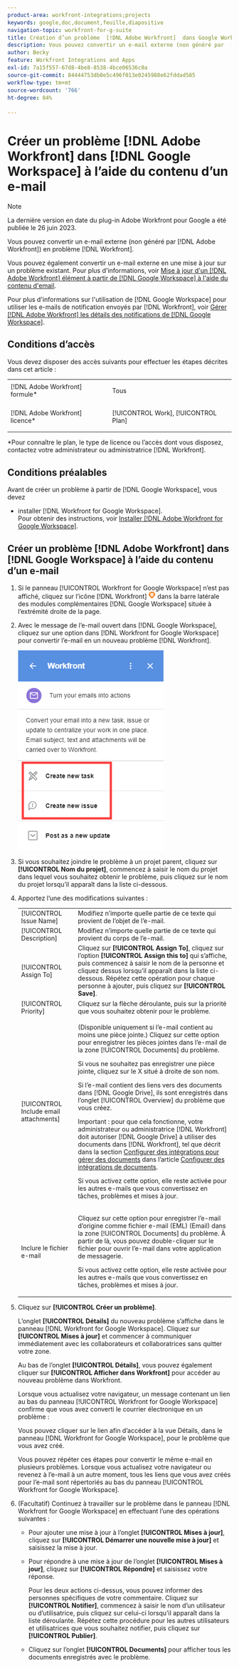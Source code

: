 ```yaml
---
product-area: workfront-integrations;projects
keywords: google,doc,document,feuille,diapositive
navigation-topic: workfront-for-g-suite
title: Création d’un problème  [!DNL Adobe Workfront]  dans Google Workspace à l’aide du contenu d’email
description: Vous pouvez convertir un e-mail externe (non généré par  [!DNL Adobe Workfront)]  en problème  [!DNL Workfront] .
author: Becky
feature: Workfront Integrations and Apps
exl-id: 7a15f557-67d8-4be8-8538-4bce06536c0a
source-git-commit: 84444753db0e5c496f013e0245988e62fddad585
workflow-type: tm+mt
source-wordcount: '766'
ht-degree: 84%

---
```


# Créer un problème [!DNL Adobe Workfront] dans [!DNL Google Workspace] à l’aide du contenu d’un e-mail

>[!NOTE]
>
>La dernière version en date du plug-in Adobe Workfront pour Google a été publiée le 26 juin 2023.

Vous pouvez convertir un e-mail externe (non généré par [!DNL Adobe Workfront]) en problème [!DNL Workfront].

Vous pouvez également convertir un e-mail externe en une mise à jour sur un problème existant. Pour plus d&#39;informations, voir [Mise à jour d&#39;un  [!DNL Adobe Workfront] élément à partir de [!DNL Google Workspace] à l&#39;aide du contenu d&#39;email](../../workfront-integrations-and-apps/workfront-for-g-suite/update-wf-item-using-email-content.md).

Pour plus d&#39;informations sur l&#39;utilisation de [!DNL Google Workspace] pour utiliser les e-mails de notification envoyés par [!DNL Workfront], voir [Gérer [!DNL Adobe Workfront] les détails des notifications de [!DNL Google Workspace]](../../workfront-integrations-and-apps/workfront-for-g-suite/manage-wf-email-notification-details-in-gsuite.md).

## Conditions d’accès

Vous devez disposer des accès suivants pour effectuer les étapes décrites dans cet article :

<table style="table-layout:auto"> 
 <col> 
 <col> 
 <tbody> 
  <tr> 
   <td role="rowheader">[!DNL Adobe Workfront] formule*</td> 
   <td> <p>Tous</p> </td> 
  </tr> 
  <tr> 
   <td role="rowheader">[!DNL Adobe Workfront] licence*</td> 
   <td> <p>[!UICONTROL Work], [!UICONTROL Plan]</p> </td> 
  </tr> 
   </tbody> 
</table>

&#42;Pour connaître le plan, le type de licence ou l’accès dont vous disposez, contactez votre administrateur ou administratrice [!DNL Workfront].

## Conditions préalables

Avant de créer un problème à partir de [!DNL Google Workspace], vous devez

* installer [!DNL Workfront for Google Workspace].\
   Pour obtenir des instructions, voir [Installer  [!DNL Adobe Workfront for Google Workspace]](../../workfront-integrations-and-apps/workfront-for-g-suite/install-workfront-for-gsuite.md).

## Créer un problème [!DNL Adobe Workfront] dans [!DNL Google Workspace] à l’aide du contenu d’un e-mail

1. Si le panneau [!UICONTROL  Workfront for Google Workspace] n’est pas affiché, cliquez sur l’icône [!DNL Workfront] ![](assets/wf-lion-icon.png) dans la barre latérale des modules complémentaires [!DNL Google Workspace] située à l’extrémité droite de la page.
1. Avec le message de l’e-mail ouvert dans [!DNL Google Workspace], cliquez sur une option dans [!DNL Workfront for Google Workspace] pour convertir l’e-mail en un nouveau problème [!DNL Workfront].

   ![](assets/convert-email-task-issue-update.png)

1. Si vous souhaitez joindre le problème à un projet parent, cliquez sur **[!UICONTROL Nom du projet]**, commencez à saisir le nom du projet dans lequel vous souhaitez obtenir le problème, puis cliquez sur le nom du projet lorsqu’il apparaît dans la liste ci-dessous.
1. Apportez l’une des modifications suivantes :

   <table style="table-layout:auto"> 
    <col> 
    <col> 
    <tbody> 
     <tr> 
      <td role="rowheader">[!UICONTROL Issue Name]</td> 
      <td>Modifiez n’importe quelle partie de ce texte qui provient de l’objet de l’e-mail.</td> 
     </tr> 
     <tr> 
      <td role="rowheader">[!UICONTROL Description]</td> 
      <td>Modifiez n’importe quelle partie de ce texte qui provient du corps de l’e-mail.</td> 
     </tr> 
     <tr data-mc-conditions=""> 
      <td role="rowheader">[!UICONTROL Assign To]</td> 
      <td>Cliquez sur <strong>[!UICONTROL Assign To]</strong>, cliquez sur l’option <strong>[!UICONTROL Assign this to]</strong> qui s’affiche, puis commencez à saisir le nom de la personne et cliquez dessus lorsqu’il apparaît dans la liste ci-dessous. Répétez cette opération pour chaque personne à ajouter, puis cliquez sur <strong>[!UICONTROL Save]</strong>.</td> 
     </tr> 
     <tr data-mc-conditions=""> 
      <td role="rowheader">[!UICONTROL Priority]</td> 
      <td>Cliquez sur la flèche déroulante, puis sur la priorité que vous souhaitez obtenir pour le problème.</td> 
     </tr> 
     <tr data-mc-conditions=""> 
      <td role="rowheader">[!UICONTROL Include email attachments]</td> 
      <td> <p>(Disponible uniquement si l’e-mail contient au moins une pièce jointe.) Cliquez sur cette option pour enregistrer les pièces jointes dans l’e-mail de la zone [!UICONTROL Documents] du problème. </p> <p>Si vous ne souhaitez pas enregistrer une pièce jointe, cliquez sur le X situé à droite de son nom. </p> <p>Si l’e-mail contient des liens vers des documents dans [!DNL Google Drive], ils sont enregistrés dans l’onglet [!UICONTROL Overview] du problème que vous créez. </p> <p>Important : pour que cela fonctionne, votre administrateur ou administratrice [!DNL Workfront] doit autoriser [!DNL Google Drive] à utiliser des documents dans [!DNL Workfront], tel que décrit dans la section <a href="../../administration-and-setup/configure-integrations/configure-document-integrations.md#configur" class="MCXref xref">Configurer des intégrations pour gérer des documents</a> dans l’article <a href="../../administration-and-setup/configure-integrations/configure-document-integrations.md" class="MCXref xref">Configurer des intégrations de documents</a>.</p> <p>Si vous activez cette option, elle reste activée pour les autres e-mails que vous convertissez en tâches, problèmes et mises à jour.</p> </td> 
     </tr> 
     <tr data-mc-conditions=""> 
      <td role="rowheader">Inclure le fichier e-mail</td> 
      <td> <p>Cliquez sur cette option pour enregistrer l’e-mail d’origine comme fichier e-mail (EML) (Email) <span>dans la zone [!UICONTROL Documents]</span> du problème. À partir de là, vous pouvez double-cliquer sur le fichier pour ouvrir l’e-mail dans votre application de messagerie.</p> <p>Si vous activez cette option, elle reste activée pour les autres e-mails que vous convertissez en tâches, problèmes et mises à jour.</p> </td> 
     </tr> 
    </tbody> 
   </table>

1. Cliquez sur **[!UICONTROL Créer un problème]**.

   L’onglet **[!UICONTROL Détails]** du nouveau problème s’affiche dans le panneau [!DNL Workfront for Google Workspace]. Cliquez sur **[!UICONTROL Mises à jour]** et commencer à communiquer immédiatement avec les collaborateurs et collaboratrices sans quitter votre zone.

   Au bas de l’onglet **[!UICONTROL Détails]**, vous pouvez également cliquer sur **[!UICONTROL Afficher dans Workfront]** pour accéder au nouveau problème dans Workfront.

   Lorsque vous actualisez votre navigateur, un message contenant un lien au bas du panneau [!UICONTROL Workfront for Google Workspace] confirme que vous avez converti le courrier électronique en un problème :

   Vous pouvez cliquer sur le lien afin d’accéder à la vue Détails, dans le panneau [!DNL Workfront for Google Workspace], pour le problème que vous avez créé.

   Vous pouvez répéter ces étapes pour convertir le même e-mail en plusieurs problèmes. Lorsque vous actualisez votre navigateur ou revenez à l’e-mail à un autre moment, tous les liens que vous avez créés pour l’e-mail sont répertoriés au bas du panneau [!UICONTROL Workfront for Google Workspace].

1. (Facultatif) Continuez à travailler sur le problème dans le panneau [!DNL Workfront for Google Workspace] en effectuant l’une des opérations suivantes :

   * Pour ajouter une mise à jour à l’onglet **[!UICONTROL Mises à jour]**, cliquez sur **[!UICONTROL Démarrer une nouvelle mise à jour]** et saisissez la mise à jour.

   * Pour répondre à une mise à jour de l’onglet **[!UICONTROL Mises à jour]**, cliquez sur **[!UICONTROL Répondre]** et saisissez votre réponse.

     Pour les deux actions ci-dessus, vous pouvez informer des personnes spécifiques de votre commentaire. Cliquez sur **[!UICONTROL Notifier]**, commencez à saisir le nom d’un utilisateur ou d’utilisatrice, puis cliquez sur celui-ci lorsqu’il apparaît dans la liste déroulante. Répétez cette procédure pour les autres utilisateurs et utilisatrices que vous souhaitez notifier, puis cliquez sur **[!UICONTROL Publier]**.

   * Cliquez sur l’onglet **[!UICONTROL Documents]** pour afficher tous les documents enregistrés avec le problème.
